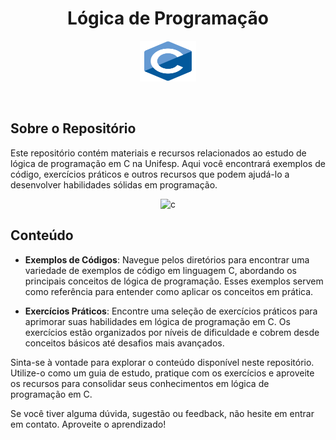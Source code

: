 <h1 align="center">Lógica de Programação</h1>
<p align="center"><img src="https://raw.githubusercontent.com/devicons/devicon/master/icons/c/c-original.svg" alt="c" width="90" height="65"/></p>

<br>

<h2>Sobre o Repositório</h2>

<p>Este repositório contém materiais e recursos relacionados ao estudo de lógica de programação em C na Unifesp. Aqui você encontrará exemplos de código, exercícios práticos e outros recursos que podem ajudá-lo a desenvolver habilidades sólidas em programação.</p>
<p align="center"><img src="https://www.unifesp.br/reitoria/dci/images/docs/manual_da_marca/Unifesp_secundaria_policromia_RGB.png" alt="c" width="250" height=""/></p>

<h2> Conteúdo </h2>

<ul>
    <li><p><strong>Exemplos de Códigos</strong>: Navegue pelos diretórios para encontrar uma variedade de exemplos de código em linguagem C, abordando os principais conceitos de lógica de programação. Esses exemplos servem como referência para entender como aplicar os conceitos em prática.</p>
    <li><p><strong>Exercícios Práticos</strong>: Encontre uma seleção de exercícios práticos para aprimorar suas habilidades em lógica de programação em C. Os exercícios estão organizados por níveis de dificuldade e cobrem desde conceitos básicos até desafios mais avançados.</p>
</ul>


<p>Sinta-se à vontade para explorar o conteúdo disponível neste repositório. Utilize-o como um guia de estudo, pratique com os exercícios e aproveite os recursos para consolidar seus conhecimentos em lógica de programação em C.</p>

<p>Se você tiver alguma dúvida, sugestão ou feedback, não hesite em entrar em contato. Aproveite o aprendizado!</p>
